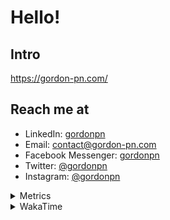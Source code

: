 # Hello!

## Intro

<https://gordon-pn.com/>

## Reach me at

- LinkedIn: [gordonpn](https://www.linkedin.com/in/gordonpn/)
- Email: [contact@gordon-pn.com](mailto:contact@gordon-pn.com)
- Facebook Messenger: [gordonpn](https://www.messenger.com/t/Gordonpn)
- Twitter: [@gordonpn](https://twitter.com/Gordonpn)
- Instagram: [@gordonpn](https://www.instagram.com/gordonpn/)

<details>
  <summary>Metrics</summary>

  <img align="center" src="https://github.com/gordonpn/gordonpn/blob/master/github-metrics.svg" alt="GitHub Metrics">

</details>

<details>
  <summary>WakaTime</summary>

  <!--START_SECTION:waka-->
📊 **This Week I Spent My Time On** 

```text
💬 Programming Languages: 
Other                    35 hrs 14 mins      █████████████████████████   98.78 % 
Java                     13 mins             ░░░░░░░░░░░░░░░░░░░░░░░░░   00.64 % 
GitIgnore file           10 mins             ░░░░░░░░░░░░░░░░░░░░░░░░░   00.50 % 
Groff                    0 secs              ░░░░░░░░░░░░░░░░░░░░░░░░░   00.03 % 
Brazil Dependency Config 0 secs              ░░░░░░░░░░░░░░░░░░░░░░░░░   00.02 % 

🔥 Editors: 
Chrome                   21 hrs 15 mins      ███████████████░░░░░░░░░░   59.59 % 
Slack                    6 hrs 2 mins        ████░░░░░░░░░░░░░░░░░░░░░   16.95 % 
iTerm2                   2 hrs 26 mins       ██░░░░░░░░░░░░░░░░░░░░░░░   06.82 % 
Firefox                  2 hrs 23 mins       ██░░░░░░░░░░░░░░░░░░░░░░░   06.70 % 
AmazonChime              1 hr 14 mins        █░░░░░░░░░░░░░░░░░░░░░░░░   03.50 % 
```


 Last Updated on 01/05/2025 16:29:09 UTC
<!--END_SECTION:waka-->
</details>
